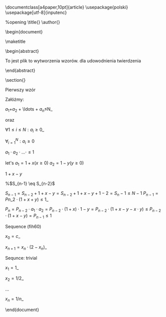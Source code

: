 \documentclass[a4paper,10pt]{article}
\usepackage{polski}
\usepackage[utf-8]{inputenc}

%opening
\title{}
\author{}

\begin{document}

\maketitle

\begin{abstract}

To jest plik to wytworzenia wzorów. dla udowodnienia twierdzenia

\end{abstract}

\section{}

Pierwszy wzór

Załóżmy:

$a_{1}$+$a_{2}$ + \ldots + $a_{n}$$\leq$N_

oraz

$\forall {1}\leq{i}\leq{N} : a_{i}\geq{0}$_

$\forall_{i=1}^{N} : a_{i}\geq{0}$

$a_{1} \cdot a_{2} \cdot \ldots \cdot \leq {1}$

let's
$a_{1}={1}+{x} ( {x}\geq{0} )$
$a_{2}={1}-{y} ( {y}\geq{0} )$

${1}+{x}-{y}$

%$S_{n-1} \eq S_{n-2}$

$S_{n-1} = S_{n-2} + 1 + x - y = S_{n-2} + 1 + x - y + 1 -2 = S_{n} - 1 \leq N-1$
$P_{n-1} = P{n\_2} \cdot (1+x+y) \leq 1$_

$P_{n} = P_{n-2} \cdot a_{1} \cdot a_{2} = P_{n-2} \cdot (1+x) \cdot 1-y = P_{n-2} \cdot (1+x-y-x\cdot{y}) \leq P_{n-2} \cdot (1+x-y) = P_{n-1} \leq 1$

Sequence (fih60)

$x_{0}=c$_

$x_{n+1}=x_{n} \cdot (2-x_{n})$_

Sequnce: trivial

$x_{1}=1$_

$x_{2}=1/2$_

$\ldots$

$x_{n}=1/n$_


\end{document}